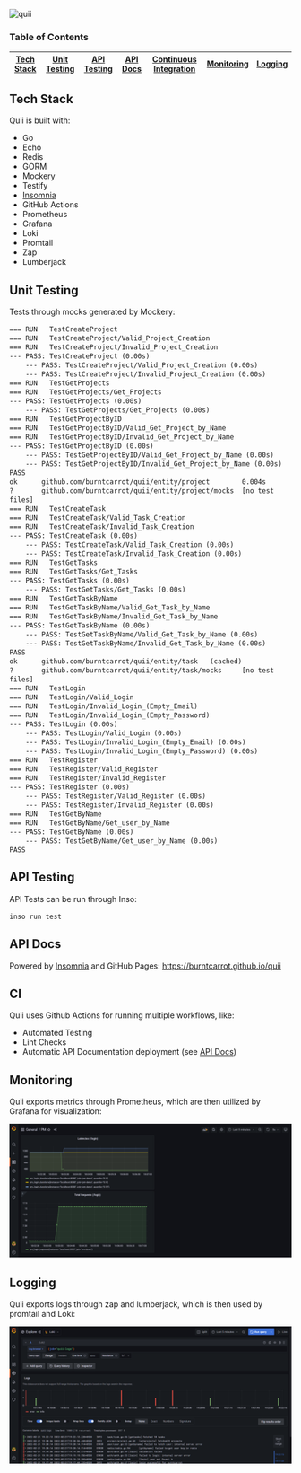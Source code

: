 ![quii](https://socialify.git.ci/burntcarrot/quii/image?description=1&descriptionEditable=Quii%3A%20Project%20management%20made%20easy&logo=https%3A%2F%2Femojipedia-us.s3.dualstack.us-west-1.amazonaws.com%2Fthumbs%2F120%2Fmicrosoft%2F310%2Ffront-facing-baby-chick_1f425.png&name=1&pattern=Solid&theme=Light)

### Table of Contents

| [Tech Stack](#tech-stack) | [Unit Testing](#unit-testing) | [API Testing](#api-testing) | [API Docs](#api-docs) | [Continuous Integration](#ci) | [Monitoring](#monitoring) | [Logging](#logging) |
| :-----------------------: | :---------------------------: | :---------------------------: | ----------------------------------- | --------------------------------------------- | ------------------------- | ------------------------- |

## Tech Stack

Quii is built with:

- Go
- Echo
- Redis
- GORM
- Mockery
- Testify
- [Insomnia](https://insomnia.rest/)
- GitHub Actions
- Prometheus
- Grafana
- Loki
- Promtail
- Zap
- Lumberjack

## Unit Testing

Tests through mocks generated by Mockery:

```
=== RUN   TestCreateProject
=== RUN   TestCreateProject/Valid_Project_Creation
=== RUN   TestCreateProject/Invalid_Project_Creation
--- PASS: TestCreateProject (0.00s)
    --- PASS: TestCreateProject/Valid_Project_Creation (0.00s)
    --- PASS: TestCreateProject/Invalid_Project_Creation (0.00s)
=== RUN   TestGetProjects
=== RUN   TestGetProjects/Get_Projects
--- PASS: TestGetProjects (0.00s)
    --- PASS: TestGetProjects/Get_Projects (0.00s)
=== RUN   TestGetProjectByID
=== RUN   TestGetProjectByID/Valid_Get_Project_by_Name
=== RUN   TestGetProjectByID/Invalid_Get_Project_by_Name
--- PASS: TestGetProjectByID (0.00s)
    --- PASS: TestGetProjectByID/Valid_Get_Project_by_Name (0.00s)
    --- PASS: TestGetProjectByID/Invalid_Get_Project_by_Name (0.00s)
PASS
ok      github.com/burntcarrot/quii/entity/project        0.004s
?       github.com/burntcarrot/quii/entity/project/mocks  [no test files]
=== RUN   TestCreateTask
=== RUN   TestCreateTask/Valid_Task_Creation
=== RUN   TestCreateTask/Invalid_Task_Creation
--- PASS: TestCreateTask (0.00s)
    --- PASS: TestCreateTask/Valid_Task_Creation (0.00s)
    --- PASS: TestCreateTask/Invalid_Task_Creation (0.00s)
=== RUN   TestGetTasks
=== RUN   TestGetTasks/Get_Tasks
--- PASS: TestGetTasks (0.00s)
    --- PASS: TestGetTasks/Get_Tasks (0.00s)
=== RUN   TestGetTaskByName
=== RUN   TestGetTaskByName/Valid_Get_Task_by_Name
=== RUN   TestGetTaskByName/Invalid_Get_Task_by_Name
--- PASS: TestGetTaskByName (0.00s)
    --- PASS: TestGetTaskByName/Valid_Get_Task_by_Name (0.00s)
    --- PASS: TestGetTaskByName/Invalid_Get_Task_by_Name (0.00s)
PASS
ok      github.com/burntcarrot/quii/entity/task   (cached)
?       github.com/burntcarrot/quii/entity/task/mocks     [no test files]
=== RUN   TestLogin
=== RUN   TestLogin/Valid_Login
=== RUN   TestLogin/Invalid_Login_(Empty_Email)
=== RUN   TestLogin/Invalid_Login_(Empty_Password)
--- PASS: TestLogin (0.00s)
    --- PASS: TestLogin/Valid_Login (0.00s)
    --- PASS: TestLogin/Invalid_Login_(Empty_Email) (0.00s)
    --- PASS: TestLogin/Invalid_Login_(Empty_Password) (0.00s)
=== RUN   TestRegister
=== RUN   TestRegister/Valid_Register
=== RUN   TestRegister/Invalid_Register
--- PASS: TestRegister (0.00s)
    --- PASS: TestRegister/Valid_Register (0.00s)
    --- PASS: TestRegister/Invalid_Register (0.00s)
=== RUN   TestGetByName
=== RUN   TestGetByName/Get_user_by_Name
--- PASS: TestGetByName (0.00s)
    --- PASS: TestGetByName/Get_user_by_Name (0.00s)
PASS
```

## API Testing

API Tests can be run through Inso:

```
inso run test
```

## API Docs

Powered by [Insomnia](https://insomnia.rest/) and GitHub Pages: https://burntcarrot.github.io/quii

## CI

Quii uses Github Actions for running multiple workflows, like:
- Automated Testing
- Lint Checks
- Automatic API Documentation deployment (see [API Docs](#api-docs))

## Monitoring

Quii exports metrics through Prometheus, which are then utilized by Grafana for visualization:

![Grafana Dashboard](static/quii-grafana.png)

## Logging

Quii exports logs through zap and lumberjack, which is then used by promtail and Loki:

![Grafana Logs](static/loki.png)
